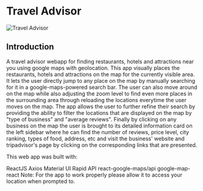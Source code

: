 # Travel Advisor

![Travel Advisor](https://i.ibb.co/qph2cZn/image.pngg)

## Introduction
A travel advisor webapp for finding restaurants, hotels and attractions near you using google maps with geolocation.
This app visually places the restaurants, hotels and attractions on the map for the currently visible area.
It lets the user directly jump to any place on the map by manually searching for it in a google-maps-powered search bar.
The user can also move around on the map while also adjusting the zoom level to find even more places in the surrounding area through reloading the locations everytime the user moves on the map.
The app allows the user to further refine their search by providing the ability to filter the locations that are displayed on the map by "type of business" and "average reviews".
Finally by clicking on any business on the map the user is brought to its detailed information card on the left sidebar where he can find the number of reviews, price level, city ranking, types of food, address, etc and visit the business' website and tripadvisor's page by clicking on the corresponding links that are presented.

This web app was built with:

ReactJS
Axios
Material UI
Rapid API
react-google-maps/api
google-map-react
Note: For the app to work properly please allow it to access your location when prompted to.


